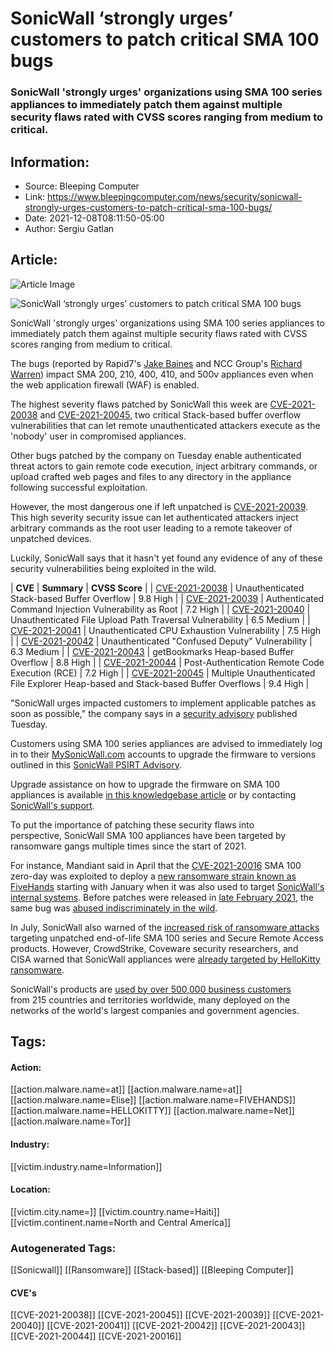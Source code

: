 # SonicWall ‘strongly urges’ customers to patch critical SMA 100 bugs
### SonicWall 'strongly urges' organizations using SMA 100 series appliances to immediately patch them against multiple security flaws rated with CVSS scores ranging from medium to critical.

## Information:
+ Source: Bleeping Computer
+ Link: https://www.bleepingcomputer.com/news/security/sonicwall-strongly-urges-customers-to-patch-critical-sma-100-bugs/
+ Date: 2021-12-08T08:11:50-05:00
+ Author: Sergiu Gatlan


## Article:
![Article Image](https://www.bleepstatic.com/content/hl-images/2021/05/28/SonicWall.jpg)

![SonicWall ‘strongly urges’ customers to patch critical SMA 100 bugs](https://www.bleepstatic.com/content/hl-images/2021/05/28/SonicWall.jpg)


SonicWall 'strongly urges' organizations using SMA 100 series appliances to immediately patch them against multiple security flaws rated with CVSS scores ranging from medium to critical.


The bugs (reported by Rapid7's [Jake Baines](https://twitter.com/junior_baines) and NCC Group's [Richard Warren](https://twitter.com/buffaloverflow/status/1468319868600692739)) impact SMA 200, 210, 400, 410, and 500v appliances even when the web application firewall (WAF) is enabled.


The highest severity flaws patched by SonicWall this week are [CVE-2021-20038](https://cve.mitre.org/cgi-bin/cvename.cgi?name=CVE-2021-20038) and [CVE-2021-20045](https://cve.mitre.org/cgi-bin/cvename.cgi?name=CVE-2021-20045), two critical Stack-based buffer overflow vulnerabilities that can let remote unauthenticated attackers execute as the 'nobody' user in compromised appliances.


Other bugs patched by the company on Tuesday enable authenticated threat actors to gain remote code execution, inject arbitrary commands, or upload crafted web pages and files to any directory in the appliance following successful exploitation.


However, the most dangerous one if left unpatched is [CVE-2021-20039](https://cve.mitre.org/cgi-bin/cvename.cgi?name=CVE-2021-20039). This high severity security issue can let authenticated attackers inject arbitrary commands as the root user leading to a remote takeover of unpatched devices.


Luckily, SonicWall says that it hasn't yet found any evidence of any of these security vulnerabilities being exploited in the wild.





| **CVE** | **Summary**  | **CVSS Score**  |
| [CVE-2021-20038](https://cve.mitre.org/cgi-bin/cvename.cgi?name=CVE-2021-20038) | Unauthenticated Stack-based Buffer Overflow | 9.8 High |
| [CVE-2021-20039](https://cve.mitre.org/cgi-bin/cvename.cgi?name=CVE-2021-20039) | Authenticated Command Injection Vulnerability as Root | 7.2 High |
| [CVE-2021-20040](https://cve.mitre.org/cgi-bin/cvename.cgi?name=CVE-2021-20040) | Unauthenticated File Upload Path Traversal Vulnerability | 6.5 Medium |
| [CVE-2021-20041](https://cve.mitre.org/cgi-bin/cvename.cgi?name=CVE-2021-20041) | Unauthenticated CPU Exhaustion Vulnerability | 7.5 High |
| [CVE-2021-20042](https://cve.mitre.org/cgi-bin/cvename.cgi?name=CVE-2021-20042) | Unauthenticated "Confused Deputy" Vulnerability  | 6.3 Medium |
| [CVE-2021-20043](https://cve.mitre.org/cgi-bin/cvename.cgi?name=CVE-2021-20043) | getBookmarks Heap-based Buffer Overflow  | 8.8 High |
| [CVE-2021-20044](https://cve.mitre.org/cgi-bin/cvename.cgi?name=CVE-2021-20044) | Post-Authentication Remote Code Execution (RCE) | 7.2 High |
| [CVE-2021-20045](https://cve.mitre.org/cgi-bin/cvename.cgi?name=CVE-2021-20045) | Multiple Unauthenticated File Explorer Heap-based and Stack-based Buffer Overflows  | 9.4 High |


"SonicWall urges impacted customers to implement applicable patches as soon as possible," the company says in a [security advisory](https://www.sonicwall.com/support/product-notification/product-security-notice-sma-100-series-vulnerability-patches-q4-2021/211201154715443/) published Tuesday.


Customers using SMA 100 series appliances are advised to immediately log in to their [MySonicWall.com](https://mysonicwall.com/) accounts to upgrade the firmware to versions outlined in this [SonicWall PSIRT Advisory](https://psirt.global.sonicwall.com/vuln-detail/SNWLID-2021-0026).


Upgrade assistance on how to upgrade the firmware on SMA 100 appliances is available [in this knowledgebase article](https://www.sonicwall.com/support/knowledge-base/how-to-upgrade-firmware-on-sma-100-series-appliances/170502339501169/) or by contacting [SonicWall's support](https://www.sonicwall.com/support/contact-support/).


To put the importance of patching these security flaws into perspective, SonicWall SMA 100 appliances have been targeted by ransomware gangs multiple times since the start of 2021.


For instance, Mandiant said in April that the [CVE-2021-20016](https://psirt.global.sonicwall.com/vuln-detail/SNWLID-2021-0001) SMA 100 zero-day was exploited to deploy a [new ransomware strain known as FiveHands](https://www.bleepingcomputer.com/news/security/new-ransomware-group-uses-sonicwall-zero-day-to-breach-networks/) starting with January when it was also used to target [SonicWall's internal systems](https://www.bleepingcomputer.com/news/security/sonicwall-firewall-maker-hacked-using-zero-day-in-its-vpn-device/). Before patches were released in [late February 2021](https://www.bleepingcomputer.com/news/security/sonicwall-firewall-maker-hacked-using-zero-day-in-its-vpn-device/), the same bug was [abused indiscriminately in the wild](https://www.bleepingcomputer.com/news/security/sonicwall-sma-100-zero-day-exploit-actively-used-in-the-wild/).


In July, SonicWall also warned of the [increased risk of ransomware attacks](https://www.bleepingcomputer.com/news/security/sonicwall-warns-of-critical-ransomware-risk-to-eol-sma-100-vpn-appliances/) targeting unpatched end-of-life SMA 100 series and Secure Remote Access products. However, CrowdStrike, Coveware security researchers, and CISA warned that SonicWall appliances were [already targeted by HelloKitty ransomware](https://www.bleepingcomputer.com/news/security/hellokitty-ransomware-is-targeting-vulnerable-sonicwall-devices/).


SonicWall's products are [used by over 500,000 business customers](https://blog.sonicwall.com/en-us/2021/08/sonicwall-celebrating-three-decades-of-putting-customers-first/) from 215 countries and territories worldwide, many deployed on the networks of the world's largest companies and government agencies.





## Tags:

#### Action:
[[action.malware.name=at]] [[action.malware.name=at]] [[action.malware.name=Elise]] [[action.malware.name=FIVEHANDS]] [[action.malware.name=HELLOKITTY]] [[action.malware.name=Net]] [[action.malware.name=Tor]]

#### Industry:
[[victim.industry.name=Information]]

#### Location:
[[victim.city.name=]] [[victim.country.name=Haiti]] [[victim.continent.name=North and Central America]]

### Autogenerated Tags:
[[Sonicwall]] [[Ransomware]] [[Stack-based]] [[Bleeping Computer]]
#### CVE's
[[CVE-2021-20038]] [[CVE-2021-20045]] [[CVE-2021-20039]] [[CVE-2021-20040]] [[CVE-2021-20041]] [[CVE-2021-20042]] [[CVE-2021-20043]] [[CVE-2021-20044]] [[CVE-2021-20016]]

